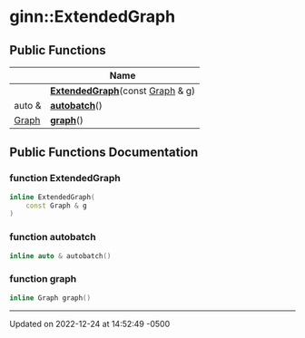# ginn::ExtendedGraph




## Public Functions

|                | Name           |
| -------------- | -------------- |
| | **[ExtendedGraph](api/Classes/classginn_1_1_extended_graph.md#function-extendedgraph)**(const [Graph](api/Classes/classginn_1_1_graph.md) & g) |
| auto & | **[autobatch](api/Classes/classginn_1_1_extended_graph.md#function-autobatch)**() |
| [Graph](api/Classes/classginn_1_1_graph.md) | **[graph](api/Classes/classginn_1_1_extended_graph.md#function-graph)**() |

## Public Functions Documentation

### function ExtendedGraph

```cpp
inline ExtendedGraph(
    const Graph & g
)
```


### function autobatch

```cpp
inline auto & autobatch()
```


### function graph

```cpp
inline Graph graph()
```


-------------------------------

Updated on 2022-12-24 at 14:52:49 -0500